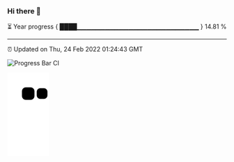 ### Hi there 👋

⏳ Year progress { ████▁▁▁▁▁▁▁▁▁▁▁▁▁▁▁▁▁▁▁▁▁▁▁▁▁▁ } 14.81 %

---

⏰ Updated on Thu, 24 Feb 2022 01:24:43 GMT

![Progress Bar CI](https://github.com/liununu/liununu/workflows/Progress%20Bar%20CI/badge.svg)

![](https://raw.githubusercontent.com/Linran0808/Linran0808/main/assets/github-contribution-grid-snake.svg)
